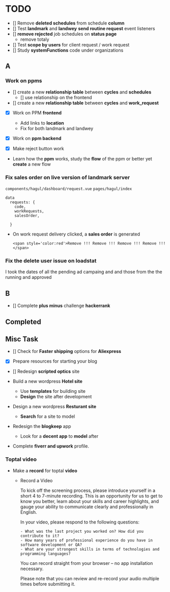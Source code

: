 # TODO

- [] Remove **deleted schedules** from schedule **column**
- [] Test **landmark** and **landwey** **send routine request** event listeners
- [] **remove rejected** job schedules on **status page**
  - remove totaly
- [] Test **scope by users** for client request / work request
- [] Study **systemFunctions** code under organizations

## A

### Work on ppms

- [] create a new **relationship table** between **cycles** and **schedules**
  - [] use relationship on the frontend
- [] create a new **relationship table** between **cycles** and **work_request**

- [x] Work on PPM **frontend**
  - Add links to **location**
  - Fix for both landmark and landwey

- [x] Work on **ppm backend**

- [x] Make reject button work

- Learn how the **ppm** works, study the **flow** of the ppm or better yet **create** a new flow

### Fix sales order on live version of landmark server

`components/hagul/dashboard/request.vue`
`pages/hagul/index`

    data
      requests: {
        code,
        workRequests,
        salesOrder,

      }

- On work request delivery clicked, a **sales order** is generated

      <span style='color:red'>Remove !!! Remove !!! Remove !!! Remove !!!</span>

### Fix the delete user issue on loadstat

I took the dates of all the pending ad campaing and and those from the the running and approved 

## B

- [] Complete **plus minus** challenge **hackerrank**

## Completed

## Misc Task

- [] Check for **Faster shipping** options for **Aliexpress**

- [x] Prepare resources for starting your blog

- [] Redesign **scripted optics** site

- Build a new wordpress **Hotel site**
  - Use **templates** for building site
  - **Design** the site after development

- Design a new wordpress **Resturant site**
  - **Search** for a site to model
  
- Redesign the **blogkeep** app
  - Look for a **decent app** to **model** after

- Complete **fiverr and upwork** profile.

### Toptal video

- Make a **record** for toptal **video**
  - Record a Video

    To kick off the screening process, please introduce yourself in a short 4 to 7-minute recording. This is an opportunity for us to get to know you better, learn about your skills and career highlights, and gauge your ability to communicate clearly and professionally in English.

    In your video, please respond to the following questions:

        - What was the last project you worked on? How did you contribute to it?
        - How many years of professional experience do you have in software development or QA?
        - What are your strongest skills in terms of technologies and programming languages?

    You can record straight from your browser – no app installation necessary.

    Please note that you can review and re-record your audio multiple times before submitting it.
